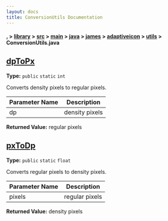 ```yaml
---
layout: docs
title: ConversionUtils Documentation
---
```

#### [.](./../../../../../../../index) > [library](./../../../../../../index) > [src](./../../../../../index) > [main](./../../../../index) > [java](./../../../index) > [james](./../../index) > [adaptiveicon](./../index) > [utils](./index) > **ConversionUtils.java**

## [dpToPx](https://github.com/fennifith/AdaptiveIconView/blob/master/library/src/main/java/james/adaptiveicon/utils/ConversionUtils.java#L8)

**Type:** `public` `static` `int`

Converts density pixels to regular pixels. 





|Parameter Name|Description|
|-----|-----|
|dp|density pixels|


**Returned Value:** regular pixels  








## [pxToDp](https://github.com/fennifith/AdaptiveIconView/blob/master/library/src/main/java/james/adaptiveicon/utils/ConversionUtils.java#L18)

**Type:** `public` `static` `float`

Converts regular pixels to density pixels. 





|Parameter Name|Description|
|-----|-----|
|pixels|regular pixels|


**Returned Value:** density pixels  








